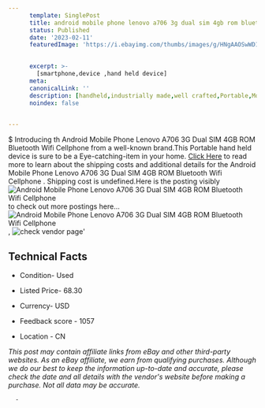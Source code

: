 ```yaml
---
      template: SinglePost
      title: android mobile phone lenovo a706 3g dual sim 4gb rom bluetooth wifi cellphone 
      status: Published
      date: '2023-02-11'
      featuredImage: 'https://i.ebayimg.com/thumbs/images/g/HNgAAOSwWD1ZsOjy/s-l225.jpg'
       

      excerpt: >-
        [smartphone,device ,hand held device]
      meta:
      canonicalLink: ''
      description: [handheld,industrially made,well crafted,Portable,Mobile,Compact,Convenient,Lightweight,Maneuverable,Man-portable,Miniature,Carriable,Hand-held,Light,Holdable,Transportable,Mobile device,Pocket-sized,On-the-go,Wireless,Cordless,Compact size,Convenient size, smartphone,device ,hand held device]
      noindex: false
      

---
```

$
      Introducing th Android Mobile Phone Lenovo A706 3G Dual SIM 4GB ROM Bluetooth Wifi Cellphone  from a well-known brand.This Portable hand held device is sure to be a Eye-catching-item in your home. [Click Here](https://www.ebay.com/itm/144414776162?hash=item219fca9b62%3Ag%3AHNgAAOSwWD1ZsOjy&mkevt=1&mkcid=1&mkrid=711-53200-19255-0&campid=%253CePNCampaignId%253E&customid=%253CreferenceId%253E&toolid=10049) to read more to learn about the shipping costs and additional details for the Android Mobile Phone Lenovo A706 3G Dual SIM 4GB ROM Bluetooth Wifi Cellphone . Shipping cost is undefined.Here is the posting visibly ![Android Mobile Phone Lenovo A706 3G Dual SIM 4GB ROM Bluetooth Wifi Cellphone ](https://i.ebayimg.com/thumbs/images/g/HNgAAOSwWD1ZsOjy/s-l225.jpg) to check out more postings here... ![Android Mobile Phone Lenovo A706 3G Dual SIM 4GB ROM Bluetooth Wifi Cellphone ](https://i.ebayimg.com/images/g/HNgAAOSwWD1ZsOjy/s-l1600.jpg), ![check vendor page](https://origin-galleryplus.ebayimg.com/ws/web/144414776162_2_0_1/225x225.jpg,https://origin-galleryplus.ebayimg.com/ws/web/144414776162_3_0_1/225x225.jpg,https://origin-galleryplus.ebayimg.com/ws/web/144414776162_4_0_1/225x225.jpg,https://origin-galleryplus.ebayimg.com/ws/web/144414776162_5_0_1/225x225.jpg)'

      

 ## Technical Facts 



     
      

 - Condition- Used 


      

 - Listed Price- 68.30 


      

 - Currency- USD 


      

 - Feedback score - 1057 


      

 - Location - CN 


      
      

 *_This post may contain affiliate links from eBay and other third-party websites. As an eBay affiliate, we earn from qualifying purchases. Although we do our best to keep the information up-to-date and accurate, please check the date and all details with the vendor's website before making a purchase. Not all data may be accurate._*




      -
